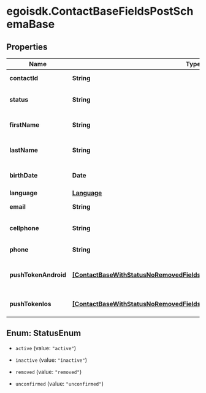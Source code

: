# egoisdk.ContactBaseFieldsPostSchemaBase

## Properties

Name | Type | Description | Notes
------------ | ------------- | ------------- | -------------
**contactId** | **String** |  | [optional] [readonly] 
**status** | **String** | Status of the contact | [optional] [default to &#39;active&#39;]
**firstName** | **String** | First name of the contact | [optional] 
**lastName** | **String** | Last name of the contact | [optional] 
**birthDate** | **Date** | Birth date of the contact | [optional] 
**language** | [**Language**](Language.md) |  | [optional] 
**email** | **String** | Email of the contact | [optional] 
**cellphone** | **String** | Cellphone of the contact | [optional] 
**phone** | **String** | Phone of the contact | [optional] 
**pushTokenAndroid** | [**[ContactBaseWithStatusNoRemovedFieldsSchemaBasePushTokenAndroidInner]**](ContactBaseWithStatusNoRemovedFieldsSchemaBasePushTokenAndroidInner.md) | Android push token of the contact | [optional] 
**pushTokenIos** | [**[ContactBaseWithStatusNoRemovedFieldsSchemaBasePushTokenIosInner]**](ContactBaseWithStatusNoRemovedFieldsSchemaBasePushTokenIosInner.md) | IOS push token of the contact | [optional] 



## Enum: StatusEnum


* `active` (value: `"active"`)

* `inactive` (value: `"inactive"`)

* `removed` (value: `"removed"`)

* `unconfirmed` (value: `"unconfirmed"`)




